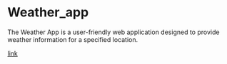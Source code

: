 # Weather_app
The Weather App is a user-friendly web application designed to provide weather information for a specified location.

[link](http://127.0.0.1:5500/index.html)
